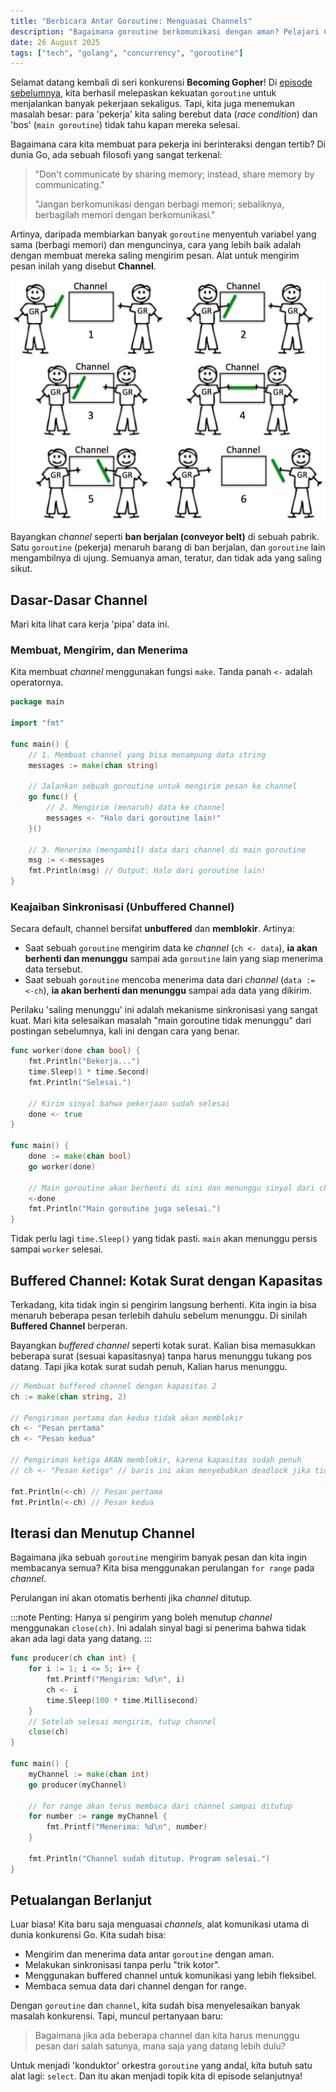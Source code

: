 ```yaml
---
title: "Berbicara Antar Goroutine: Menguasai Channels"
description: "Bagaimana goroutine berkomunikasi dengan aman? Pelajari Channels, 'pipa' data idiomatis di Go yang menyelesaikan masalah sinkronisasi dan race condition dengan elegan."
date: 26 August 2025
tags: ["tech", "golang", "concurrency", "goroutine"]
---
```


Selamat datang kembali di seri konkurensi **Becoming Gopher**! Di [episode sebelumnya](./pengenalan-konkurensi-goroutine), kita berhasil melepaskan kekuatan `goroutine` untuk menjalankan banyak pekerjaan sekaligus. Tapi, kita juga menemukan masalah besar: para 'pekerja' kita saling berebut data (*race condition*) dan 'bos' (`main goroutine`) tidak tahu kapan mereka selesai.

Bagaimana cara kita membuat para pekerja ini berinteraksi dengan tertib? Di dunia Go, ada sebuah filosofi yang sangat terkenal:

> "Don't communicate by sharing memory; instead, share memory by communicating."
>
> "Jangan berkomunikasi dengan berbagi memori; sebaliknya, berbagilah memori dengan berkomunikasi."

Artinya, daripada membiarkan banyak `goroutine` menyentuh variabel yang sama (berbagi memori) dan menguncinya, cara yang lebih baik adalah dengan membuat mereka saling mengirim pesan. Alat untuk mengirim pesan inilah yang disebut **Channel**.

![go channel illustation](./image.webp)

Bayangkan *channel* seperti **ban berjalan (conveyor belt)** di sebuah pabrik. Satu `goroutine` (pekerja) menaruh barang di ban berjalan, dan `goroutine` lain mengambilnya di ujung. Semuanya aman, teratur, dan tidak ada yang saling sikut.

## Dasar-Dasar Channel

Mari kita lihat cara kerja 'pipa' data ini.

### Membuat, Mengirim, dan Menerima

Kita membuat *channel* menggunakan fungsi `make`. Tanda panah `<-` adalah operatornya.

```go
package main

import "fmt"

func main() {
	// 1. Membuat channel yang bisa menampung data string
	messages := make(chan string)

	// Jalankan sebuah goroutine untuk mengirim pesan ke channel
	go func() {
		// 2. Mengirim (menaruh) data ke channel
		messages <- "Halo dari goroutine lain!"
	}()

	// 3. Menerima (mengambil) data dari channel di main goroutine
	msg := <-messages
	fmt.Println(msg) // Output: Halo dari goroutine lain!
}
```

### Keajaiban Sinkronisasi (Unbuffered Channel)
Secara default, channel bersifat **unbuffered** dan **memblokir**. Artinya:
- Saat sebuah `goroutine` mengirim data ke *channel* (`ch <- data`), **ia akan berhenti dan menunggu** sampai ada `goroutine` lain yang siap menerima data tersebut.
- Saat sebuah `goroutine` mencoba menerima data dari *channel* (`data := <-ch`), **ia akan berhenti dan menunggu** sampai ada data yang dikirim.

Perilaku 'saling menunggu' ini adalah mekanisme sinkronisasi yang sangat kuat. Mari kita selesaikan masalah "main goroutine tidak menunggu" dari postingan sebelumnya, kali ini dengan cara yang benar.

```go
func worker(done chan bool) {
	fmt.Println("Bekerja...")
	time.Sleep(1 * time.Second)
	fmt.Println("Selesai.")
	
	// Kirim sinyal bahwa pekerjaan sudah selesai
	done <- true
}

func main() {
	done := make(chan bool)
	go worker(done)

	// Main goroutine akan berhenti di sini dan menunggu sinyal dari channel 'done'
	<-done 
	fmt.Println("Main goroutine juga selesai.")
}
```

Tidak perlu lagi `time.Sleep()` yang tidak pasti. `main` akan menunggu persis sampai `worker` selesai.

## Buffered Channel: Kotak Surat dengan Kapasitas
Terkadang, kita tidak ingin si pengirim langsung berhenti. Kita ingin ia bisa menaruh beberapa pesan terlebih dahulu sebelum menunggu. Di sinilah **Buffered Channel** berperan.

Bayangkan *buffered channel* seperti kotak surat. Kalian bisa memasukkan beberapa surat (sesuai kapasitasnya) tanpa harus menunggu tukang pos datang. Tapi jika kotak surat sudah penuh, Kalian harus menunggu.

```go
// Membuat buffered channel dengan kapasitas 2
ch := make(chan string, 2)

// Pengiriman pertama dan kedua tidak akan memblokir
ch <- "Pesan pertama"
ch <- "Pesan kedua"

// Pengiriman ketiga AKAN memblokir, karena kapasitas sudah penuh
// ch <- "Pesan ketiga" // baris ini akan menyebabkan deadlock jika tidak ada penerima

fmt.Println(<-ch) // Pesan pertama
fmt.Println(<-ch) // Pesan kedua
```

## Iterasi dan Menutup Channel
Bagaimana jika sebuah `goroutine` mengirim banyak pesan dan kita ingin membacanya semua? Kita bisa menggunakan perulangan `for range` pada *channel*.

Perulangan ini akan otomatis berhenti jika *channel* ditutup.

:::note 
Penting: Hanya si pengirim yang boleh menutup *channel* menggunakan `close(ch)`. Ini adalah sinyal bagi si penerima bahwa tidak akan ada lagi data yang datang.
:::

```go
func producer(ch chan int) {
	for i := 1; i <= 5; i++ {
		fmt.Printf("Mengirim: %d\n", i)
		ch <- i
		time.Sleep(100 * time.Millisecond)
	}
	// Setelah selesai mengirim, tutup channel
	close(ch)
}

func main() {
	myChannel := make(chan int)
	go producer(myChannel)

	// for range akan terus membaca dari channel sampai ditutup
	for number := range myChannel {
		fmt.Printf("Menerima: %d\n", number)
	}
	
	fmt.Println("Channel sudah ditutup. Program selesai.")
}
```

## Petualangan Berlanjut
Luar biasa! Kita baru saja menguasai *channels*, alat komunikasi utama di dunia konkurensi Go. Kita sudah bisa:
- Mengirim dan menerima data antar `goroutine` dengan aman.
- Melakukan sinkronisasi tanpa perlu "trik kotor".
- Menggunakan buffered channel untuk komunikasi yang lebih fleksibel.
- Membaca semua data dari channel dengan for range.

Dengan `goroutine` dan `channel`, kita sudah bisa menyelesaikan banyak masalah konkurensi. Tapi, muncul pertanyaan baru:

> Bagaimana jika ada beberapa channel dan kita harus menunggu pesan dari salah satunya, mana saja yang datang lebih dulu?

Untuk menjadi 'konduktor' orkestra `goroutine` yang andal, kita butuh satu alat lagi: `select`. Dan itu akan menjadi topik kita di episode selanjutnya!